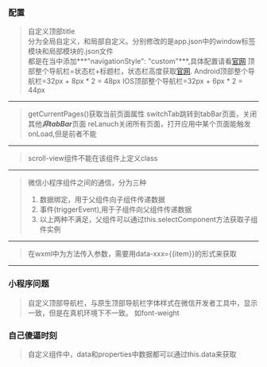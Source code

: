 ### 配置
>自定义顶部title  
>分为全局自定义，和局部自定义。分别修改的是app.json中的window标签模块和局部模块的.json文件  
>都是在当中添加***"navigationStyle": "custom"***,具体配置请看[官网](https://developers.weixin.qq.com/miniprogram/dev/reference/configuration/page.html)
>顶部整个导航栏=状态栏+标题栏，状态栏高度获取[官网](https://developers.weixin.qq.com/miniprogram/dev/api/base/system/system-info/wx.getSystemInfo.html). 
>Android顶部整个导航栏=32px + 8px * 2 = 48px
>IOS顶部整个导航栏=32px + 6px * 2 = 44px
***
>getCurrentPages()获取当前页面属性
>switchTab跳转到tabBar页面，关闭其他***非tabBar***页面 reLanuch关闭所有页面，打开应用中某个页面能触发onLoad,但是前者不能
***
>scroll-view组件不能在该组件上定义class
***
>微信小程序组件之间的通信，分为三种   
> 1. 数据绑定，用于父组件向子组件传递数据  
> 2. 事件(triggerEvent),用于子组件向父组件传递数据
> 3. 以上两种不满足，父组件可以通过this.selectComponent方法获取子组件实例
***
> 在wxml中为方法传入参数，需要用data-xxx={{item}}的形式来获取
***
### 小程序问题
>自定义顶部导航栏，与原生顶部导航栏字体样式在微信开发者工具中，显示一致，但是在真机环境下不一致。
> 如font-weight


### 自己傻逼时刻
> 自定义组件中，data和properties中数据都可以通过this.data来获取